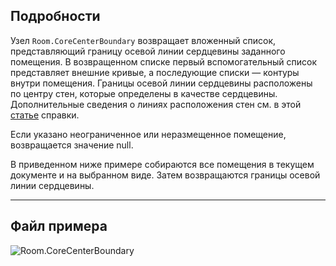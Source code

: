 ## Подробности
Узел `Room.CoreCenterBoundary` возвращает вложенный список, представляющий границу осевой линии сердцевины заданного помещения. В возвращенном списке первый вспомогательный список представляет внешние кривые, а последующие списки — контуры внутри помещения. Границы осевой линии сердцевины расположены по центру стен, которые определены в качестве сердцевины. Дополнительные сведения о линиях расположения стен см. в этой [статье](https://help.autodesk.com/view/RVT/2024/RUS/?guid=GUID-0BB62832-36DD-4E06-A9D4-EE98CE0FCF89) справки.

Если указано неограниченное или неразмещенное помещение, возвращается значение null.

В приведенном ниже примере собираются все помещения в текущем документе и на выбранном виде. Затем возвращаются границы осевой линии сердцевины.
___
## Файл примера

![Room.CoreCenterBoundary](./Revit.Elements.Room.CoreCenterBoundary_img.jpg)
